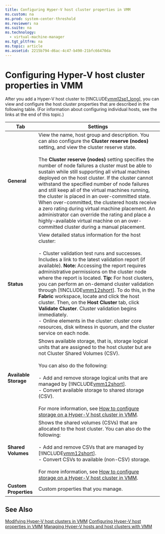 ```yaml
---
title: Configuring Hyper-V host cluster properties in VMM
ms.custom: na
ms.prod: system-center-threshold
ms.reviewer: na
ms.suite: na
ms.technology: 
  - virtual-machine-manager
ms.tgt_pltfrm: na
ms.topic: article
ms.assetid: 2215b794-d6ac-4c47-b490-21bfc66470da
---
```

# Configuring Hyper-V host cluster properties in VMM
After you add a Hyper\-V host cluster to [!INCLUDE[vmm12sp1_long](../../Token/vmm12sp1_long_md.md)], you can view and configure the host cluster properties that are described in the following table. \(For information about configuring individual hosts, see the links at the end of this topic.\)

|Tab|Settings|
|-------|------------|
|**General**|View the name, host group and description. You can also configure the **Cluster reserve \(nodes\)** setting, and view the cluster reserve state.<br /><br />The **Cluster reserve \(nodes\)** setting specifies the number of node failures a cluster must be able to sustain while still supporting all virtual machines deployed on the host cluster. If the cluster cannot withstand the specified number of node failures and still keep all of the virtual machines running, the cluster is placed in an over\-committed state. When over\-committed, the clustered hosts receive a zero rating during virtual machine placement. An administrator can override the rating and place a highly\-available virtual machine on an over\-committed cluster during a manual placement.|
|**Status**|View detailed status information for the host cluster:<br /><br />-   Cluster validation test runs and successes. Includes a link to the latest validation report \(if available\). **Note:**     Accessing the report requires administrative permissions on the cluster node where the report is located. **Tip:**     For host clusters, you can perform an on\-demand cluster validation through [!INCLUDE[vmm12short](../../Token/vmm12short_md.md)]. To do this, in the **Fabric** workspace, locate and click the host cluster. Then, on the **Host Cluster** tab, click **Validate Cluster**. Cluster validation begins immediately.<br />-   Online elements in the cluster: cluster core resources, disk witness in quorum, and the cluster service on each node.|
|**Available Storage**|Shows available storage, that is, storage logical units that are assigned to the host cluster but are not Cluster Shared Volumes \(CSV\).<br /><br />You can also do the following:<br /><br />-   Add and remove storage logical units that are managed by [!INCLUDE[vmm12short](../../Token/vmm12short_md.md)].<br />-   Convert available storage to shared storage \(CSV\).<br /><br />For more information, see [How to configure storage on a Hyper-V host cluster in VMM](How-to-configure-storage-on-a-Hyper-V-host-cluster-in-VMM.md).|
|**Shared Volumes**|Shows the shared volumes \(CSVs\) that are allocated to the host cluster. You can also do the following:<br /><br />-   Add and remove CSVs that are managed by [!INCLUDE[vmm12short](../../Token/vmm12short_md.md)].<br />-   Convert CSVs to available \(non\-CSV\) storage.<br /><br />For more information, see [How to configure storage on a Hyper-V host cluster in VMM](How-to-configure-storage-on-a-Hyper-V-host-cluster-in-VMM.md).|
|**Custom Properties**|Custom properties that you manage.|

## See Also
[Modifying Hyper-V host clusters in VMM](Modifying-Hyper-V-host-clusters-in-VMM.md)
[Configuring Hyper-V host properties in VMM](Configuring-Hyper-V-host-properties-in-VMM.md)
[Managing Hyper-V hosts and host clusters with VMM](Managing-Hyper-V-hosts-and-host-clusters-with-VMM.md)


